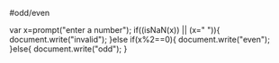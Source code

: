 #odd/even 

var x=prompt("enter a number");
if((isNaN(x)) || (x=" ")){
  document.write("invalid");
}else if(x%2==0){
   document.write("even");
}else{
  document.write("odd");
}


  
